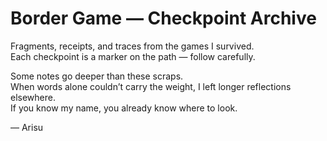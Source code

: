 # Border Game — Checkpoint Archive

Fragments, receipts, and traces from the games I survived.  
Each checkpoint is a marker on the path — follow carefully.  

Some notes go deeper than these scraps.  
When words alone couldn’t carry the weight, I left longer reflections elsewhere.  
If you know my name, you already know where to look.  

— Arisu
